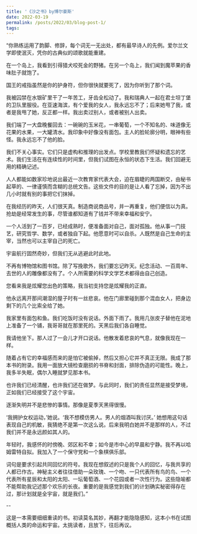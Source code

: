 ```yaml
---
title: '《沙之书》by博尔豪斯'
date: 2022-03-19
permalink: /posts/2022/03/blog-post-1/
tags:
---
```

“你熟练运用了韵脚、修辞，每个词无一无出处，都有最早诗人的先例。爱尔兰文学即使泯灭，凭你的古典似的颂歌就能重建。

在一个岛上，我看到引得猎犬咬死金的野猪。在另一个岛上，我们闻到魔苹果的香味肚子就饱了。

国王的戒指虽然是你的护身符，但你很快就要死了，因为你听到了那个词。

我被囚禁在水银矿里干了一年苦工，牙齿全松动了。我和瑞典人一起在君士坦丁堡的卫队里服役。在亚速海滨，有个爱我的女人，我永远忘不了；后来她甩了我，或者是我甩了她，反正都一样。我出卖过别人，或者被别人出卖。 

我们端了一大盘晚餐回去：一碗碗的玉米花，一串葡萄，一个不知名的、味道像无花果的水果，一大罐清水。我印象中好像没有面包。主人的脸轮廓分明，眼神有些怪。我永远忘不了他的脸。

我们不关心事实。它们只是虚构和推理的出发点。学校里教我们怀疑和遗忘的艺术。我们生活在有连续性的时间里，但我们试图在永恒的状态下生活。我们回避无用的精确记述。

人人都能如数家珍地说出最近一次教育家代表大会，迫在眉睫的两国断交，由秘书起草的、一律谨慎而含糊的总统文告。这些文件的目的是让人看了忘掉，因为不出几小时就有别的事把它们抹掉。

在我经历的昨天，人们很天真。制造商说商品号，并一再重复，他们便信以为真。抢劫是经常发生的事，尽管谁都知道有了钱并不带来幸福和安宁。

一个人活到了一百岁，已经成熟时，便准备面对自己，面对孤独。他从事一门技艺，研究哲学、数学，或者独自下起。他愿意时可以自杀。人既然是自己生命的主宰，当然也可以主宰自己的死亡。

宇宙航行固然奇妙，但我们无从逃避此时此地。

不再有博物馆和图书馆。除了写挽歌外，我们要忘记昨天。纪念活动、一百周年、去世的人的雕像都没有了。个人所需要的科学文学艺术都得由自己创造。

您看来我是炫耀您出色的策略，我当初支持您是炫耀我的正直。

他永远离开那间潮湿的屋子时有一丝悲哀。他在门廊里碰到那个混血女人，把身边剩下的几个比索全给了她。

我家里有面包和鱼。我们吃饭时没有说话。外面下雨了。我用几张皮子替他在泥地上准备了一个铺，我哥哥就在那里死的。天黑后我们各自睡觉。

我请他坐下。那人过了一会儿才开口说话。他散发着悲哀的气息，就像我现在一样。

随着占有它的幸福感而来的是怕它被偷掉，然后又担心它并不真正无限。我成了那本书的附录。我用一面放大镜检查磨损的书脊和封面，排除伪造的可能性。晚上，我多半失眠，偶尔入睡就梦见那本书。

也许我们已经清醒，也许我们还在做梦。与此同时，我们的责任显然是接受梦境，正如我们已经接受了这个宇宙。

逐渐失明并不是悲惨的事情。那像是夏季天黑得很慢。

‘我拥护女权运动，’她说。‘我不想模仿男人。男人的烟酒叫我讨厌。’
她想用这句话表现自己的机敏，我猜绝不是第一次这么说。后来我明白她并不是那样的人，不过我们并不是永远颜如其人的。

年轻时，我感怀的时傍晚、郊区和不幸；如今是市中心的早晨和宁静。我不再以哈姆雷特自拟。我加入了一个保守党和一个象棋俱乐部。

词句是要求引起共同回忆的符号。我现在想叙述的只是我个人的回忆，与我共享的人都已作古。神秘主义者往往借助一朵玫瑰、一个吻、一只代表所有鸟的鸟、一个代表所有星辰和太阳的太阳、一坛葡萄酒、一个花园或者一次性行为。这些隐喻都不能帮助我记述那个欢乐的长夜。重要的是我感觉到我们的计划确实秘密得存在过，那计划就是全宇宙，就是我们。”

--

这是一本需要细细重读的书。初读莫名其妙，再翻才能隐隐感知，这本小书在试图概括人类的命运和宇宙。太挑读者，且放下，往后再议。

















